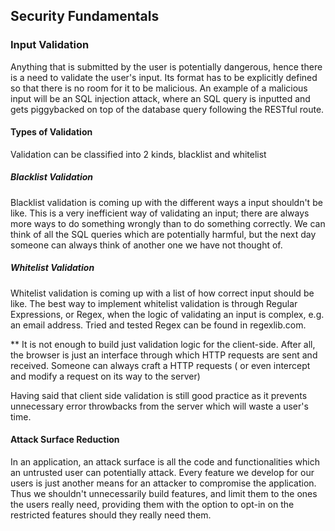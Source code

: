 ## Security Fundamentals

### Input Validation
Anything that is submitted by the user is potentially dangerous, hence there is a need to validate the user's input. Its format has to be explicitly defined so that there is no room for it to be malicious. An example of a malicious input will be an SQL injection attack, where an SQL query is inputted and gets piggybacked on top of the database query following the RESTful route.

#### Types of Validation
Validation can be classified into 2 kinds, blacklist and whitelist

##### Blacklist Validation
Blacklist validation is coming up with the different ways a input shouldn't be like. This is a very inefficient way of validating an input; there are always more ways to do something wrongly than to do something correctly. We can think of all the SQL queries which are potentially harmful, but the next day someone can always think of another one we have not thought of.


##### Whitelist Validation
Whitelist validation is coming up with a list of how correct input should be like. The best way to implement whitelist validation is through 
Regular Expressions, or Regex, when the logic of validating an input is complex, e.g. an email address.
Tried and tested Regex can be found in regexlib.com.

** 
It is not enough to build just validation logic for the client-side. After all, the browser is just an interface through which HTTP requests are sent and received. Someone can always craft a HTTP requests ( or even intercept and modify a request on its way to the server)

Having said that client side validation is still good practice as it prevents unnecessary error throwbacks from the server which will waste a user's time.


#### Attack Surface Reduction
In an application, an attack surface is all the code and functionalities which an untrusted user can potentially attack. Every feature we develop for our users is just another means for an attacker to compromise the application. Thus we shouldn't unnecessarily build features, and limit them to the ones the users really need, providing them with the option to opt-in on the restricted features should they really need them.
